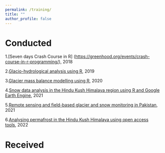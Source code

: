 ```yaml
---
permalink: /training/
title: ""
author_profile: false
---
```


# Conducted
1.[Seven days Crash Course in R] (https://greenhood.org/events/crash-course-in-r-programming/), 2018

2.[Glacio-hydrological analysis using R](https://www.icimod.org/event/glacio-hydrological-analysis-using-r/), 2019

3.[Glacier mass balance modelling using R](https://www.icimod.org/event/glacier-mass-balance-modelling-using-r/), 2020

4.[Snow data analysis in the Hindu Kush Himalaya region using R and Google Earth Engine](https://www.icimod.org/event/snow-data-analysis-in-the-hindu-kush-himalaya-region-using-r-and-google-earth-engine/), 2021

5.[Remote sensing and field-based glacier and snow monitoring in Pakistan](https://www.icimod.org/event/remote-sensing-and-field-based-glacier-and-snow-monitoring-in-pakistan/), 2021

6.[Analysing permafrost in the Hindu Kush Himalaya using open access tools](https://www.icimod.org/event/glacier-mass-balance-modelling-using-r/), 2022

# Received
